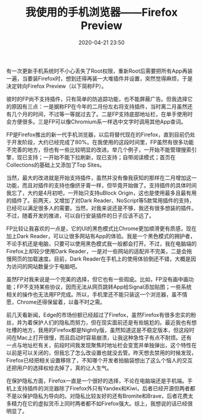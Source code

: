 ﻿---
layout: post
title: 我使用的手机浏览器——Firefox Preview
date: 2020-04-21 23:50
categories: review
tags: 工具
ad: true
---
有一次更新手机系统时不小心丢失了Root权限，重新Root后需要把所有App再装一遍，当要装Firefox时，想到还得再装一大堆插件并设置，突然觉得麻烦，于是决定转向Firefox Preview（以下简称FP）。

彼时的FP尚不支持插件，只有简单的防追踪功能，也不能屏蔽广告。但我选择它的原因有三点：一是据称FP在今年的二月份左右将支持插件，当时离二月虽然还有几个月的时间，不过等一等就过去了。二是FP支持底部地址栏，在单手使用时会方便很多。三是FP可以像Chromium系一样选中文字时调用其他App查词。

FP是Firefox推出的新一代手机浏览器，以后将替代现在的Firefox，直到目前仍处于开发阶段，大约已经完成了80%。在我使用的这段时间里，FP虽然有很多功能不完善的地方，但也有一些比较明显的改进。举几个例子，一开始不能管理搜索引擎，现已支持；一开始不能下拉刷新，现已支持；自带阅读模式；首页在Collections的基础上又添加了Top Sites。

当然，最大的改进就是开始支持插件，虽然并没有像我获知的那样在二月增加这一功能，而且对插件的支持也像挤牙膏一样，但毕竟开始做了。支持插件的具体时间我忘了，大约是4月初吧，一开始只支持uBlock Origin，这也是使用最多且最有用的插件了。前两天，又增加了对Dark Reader、NoScript等5款常用插件的支持，已经可以满足很多人的需要。当然，对我来说还是不够，我还有很多想装的插件。不过，随着开发的推进，可以自行安装插件的日子应该不远了。

FP比较让我喜欢的一点是，它的UI的黑色模式比Chrome更加顺滑更有质感，现在加上Dark Reader，可以让很多网站有App的体验。我是一个黑色模式的拥护者，不论手机还是电脑，只要可以使用黑色模式我一般都会打开。不过，我在电脑端的Firefox上却较少使用Dark Reader，一是对一些网站的适配并不完美，二是会拖慢网页的加载速度。目前，Dark Reader在手机上的使用体验倒还不错，大概是因为访问的网站数量少于电脑吧。

虽然FP对我来说是一个完美的选择，但它也有一些瑕疵。比如，FP没有画中画功能；FP不支持某些协议，因而无法从网页跳转App给Signal添加贴图；一些系统相关的操作也无法用FP完成。所以，手机里还不能只装这一个浏览器，虽不情愿，Chrome还得保留着，以备不时之需。

前几天看新闻，Edge的市场份额已经超过了Firefox，虽然Firefox有很多忠实的粉丝，并为着保护人们的隐私而努力，但在现实面前还是有些尴尬的。最近我也有想吐槽的地方，我用的Firefox都是Nightly版，虽然知道这是不稳定版本，但这段时间在Mac上打开很慢，而且启动时容易崩溃，让我这种急性子有点不耐烦。还有一点与地址栏有关，前段时间我发现聚焦时地址栏会变宽并单独弹出，这个特性在以前是可以关闭的，但我忘了怎么改设置也就没去管。昨天想去禁用的时候发现，Firefox已经把相关设置移除了，不知哪个开发者拍脑袋想出了这么个恼人的交互还把用户的选择权给去掉了，真的让人生气。

在保护隐私方面，Firefox一直是一个很好的选择，不论在电脑端还是手机端。手机上支持插件的浏览器除了Firefox外只有Yandex和Kiwi，后者已经开源但两者都不是以保护隐私为导向的。对隐私比较友好的还有Bromite和Brave，后者花费太多精力在它的虚拟货币上同时两者都不如Firefox强大。综上，我想说的话已经很明显了。

